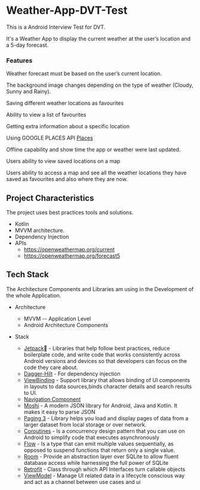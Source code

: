 # Weather-App-DVT-Test
This is a Android Interview Test for DVT.

It's a Weather App to display the current weather at the user’s location and a 5-day forecast.

### Features

Weather forecast must be based on the user’s current location.

The background image changes depending on the type of weather (Cloudy, Sunny and Rainy).

Saving different weather locations as favourites

Ability to view a list of favourites

Getting extra information about a specific location

Using GOOGLE PLACES API [Places](https://developers.google.com/places/web-service/intro)

Offline capability and show time the app or weather were last updated.

Users ability to view saved locations on a map

Users ability to access a map and see all the weather locations they have saved as favourites and also where they are now.

## Project Characteristics
The project uses best practices tools and solutions.
* Kotlin
* MVVM architecture.
* Dependency Injection
* APIs
  * https://openweathermap.org/current
  * https://openweathermap.org/forecast5

## Tech Stack
The Architecture Components and Libraries am using in the Development of the whole Application.
* Architecture
  * MVVM -- Application Level
  * Android Architecture Components

* Stack
  * [Jetpack](https://developer.android.com/jetpack)🚀 - Libraries that help follow best practices, reduce boilerplate code, and write code that works consistently across Android versions and devices so that developers can focus on the code they care about.
  * [Dagger-Hilt](https://dagger.dev/hilt/) - For dependency injection
  * [ViewBinding](https://developer.android.com/topic/libraries/view-binding) - Support library that allows binding of UI components in layouts to data sources,binds character details and search results to UI.
  * [Navigation Component](https://developer.android.com/guide/navigation/navigation-getting-started)
  * [Moshi](https://github.com/square/moshi) -  A modern JSON library for Android, Java and Kotlin. It makes it easy to parse JSON
  * [Paging 3](https://developer.android.com/topic/libraries/architecture/paging/v3-overview) - Library helps you load and display pages of data from a larger dataset from local storage or over network.
  * [Coroutines](https://developer.android.com/kotlin/coroutines?gclid=CjwKCAjwk_WVBhBZEiwAUHQCmdx8rjojm7dxpQ2EGOYQydzDN3DbqnzZBC0nq-GGzvdmCvnnFYvgFRoCyPEQAvD_BwE&gclsrc=aw.ds) - Is a concurrency design pattern that you can use on Android to simplify code that executes asynchronously
  * [Flow](https://developer.android.com/kotlin/flow) - Is a type that can emit multiple values sequentially, as opposed to suspend functions that return only a single value.
  * [Room](https://developer.android.com/training/data-storage/room) - Provide an abstraction layer over SQLite to allow fluent database access while harnessing the full power of SQLite
  * [Retrofit](https://square.github.io/retrofit/) - Class through which API Interfaces turn callable objects
  * [ViewModel](https://developer.android.com/topic/libraries/architecture/viewmodel?gclid=CjwKCAjwjJmIBhA4EiwAQdCbxrvUiq3wgakPX8sop8Kp8irusL4bi_9xCnaiZkUJqBzTbOTB2FB4XRoCujoQAvD_BwE&gclsrc=aw.ds) - Manage UI related data in a lifecycle conscious way and act as a channel between use cases and ui
